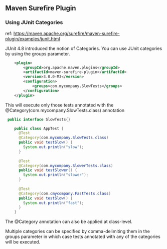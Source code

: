 ## Maven Surefire Plugin

### Using JUnit Categories

ref: https://maven.apache.org/surefire/maven-surefire-plugin/examples/junit.html

JUnit 4.8 introduced the notion of Categories. You can use JUnit categories by using the groups parameter.

```xml
    <plugin>
        <groupId>org.apache.maven.plugins</groupId>
        <artifactId>maven-surefire-plugin</artifactId>
        <version>3.0.0-M3</version>
        <configuration>
            <groups>com.mycompany.SlowTests</groups>
        </configuration>
    </plugin>
```

This will execute only those tests annotated with the @Category(com.mycompany.SlowTests.class) annotation

```java
 public interface SlowTests{}
```

```java
    public class AppTest {
      @Test
      @Category(com.mycompany.SlowTests.class)
      public void testSlow() {
        System.out.println("slow");
      }
 
      @Test
      @Category(com.mycompany.SlowerTests.class)
      public void testSlower() {
        System.out.println("slower");
      }
 
      @Test
      @Category(com.cmycompany.FastTests.class)
      public void testSlow() {
        System.out.println("fast");
      }
    }
```

The @Category annotation can also be applied at class-level.

Multiple categories can be specified by comma-delimiting them in the groups parameter in which case tests annotated with any of the categories will be executed.
